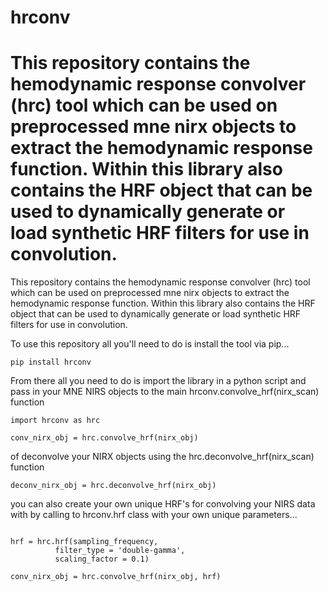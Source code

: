 # hrconv
This repository contains the hemodynamic response convolver (hrc) tool which can be used on preprocessed mne nirx objects to extract the hemodynamic response function. Within this library also contains the HRF object that can be used to dynamically generate or load synthetic HRF filters for use in convolution. 
=======
This repository contains the hemodynamic response convolver (hrc) tool which can be used on preprocessed mne nirx objects to extract the hemodynamic response function. Within this library also contains the HRF object that can be used to dynamically generate or load synthetic HRF filters for use in convolution. 

To use this repository all you'll need to do is install the tool via pip...

`pip install hrconv`

From there all you need to do is import the library in a python script and pass in your MNE NIRS objects to the main hrconv.convolve_hrf(nirx_scan) function

```
import hrconv as hrc

conv_nirx_obj = hrc.convolve_hrf(nirx_obj)
```

of deconvolve your NIRX objects using the hrc.deconvolve_hrf(nirx_scan) function

```
deconv_nirx_obj = hrc.deconvolve_hrf(nirx_obj)
```

you can also create your own unique HRF's for convolving your NIRS data with by calling to hrconv.hrf class with your own unique parameters...

```

hrf = hrc.hrf(sampling_frequency,
          filter_type = 'double-gamma',
          scaling_factor = 0.1)

conv_nirx_obj = hrc.convolve_hrf(nirx_obj, hrf)

```
